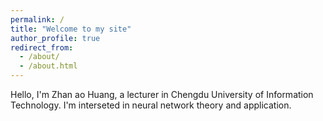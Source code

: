 ```yaml
---
permalink: /
title: "Welcome to my site"
author_profile: true
redirect_from: 
  - /about/
  - /about.html
---
```


Hello, I'm Zhan ao Huang, a lecturer in Chengdu University of Information Technology. I'm interseted in neural network theory and application.
